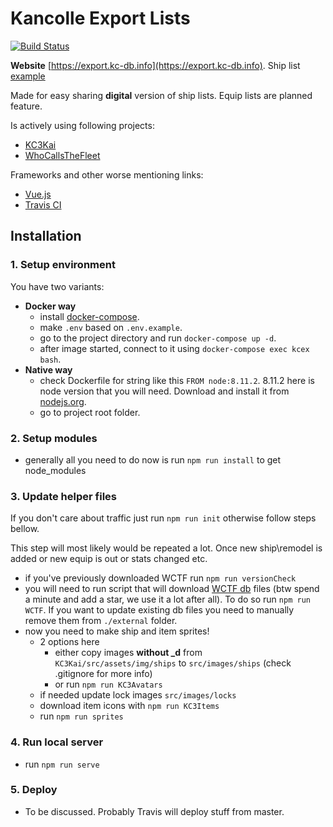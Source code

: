 # Kancolle Export Lists

[![Build Status](https://travis-ci.org/DynamicSTOP/KCExport.svg?branch=master)](https://travis-ci.org/DynamicSTOP/kcexport)

**Website** [https://export.kc-db.info](https://export.kc-db.info). Ship list [example](https://export.kc-db.info/#/ship-list-short/b07429decb38)  

Made for easy sharing **digital** version of ship lists. Equip lists are planned feature.
 
Is actively using following projects:
 - [KC3Kai](https://github.com/KC3Kai/KC3Kai)
 - [WhoCallsTheFleet](https://github.com/TeamFleet/WhoCallsTheFleet)
 
Frameworks and other worse mentioning links:
 - [Vue.js](https://vuejs.org/)
 - [Travis CI](https://travis-ci.org/)

## Installation

### 1. Setup environment  

You have two variants:  

- **Docker way**    
  - install [docker-compose](https://docs.docker.com/compose/).  
  - make `.env` based on `.env.example`. 
  - go to the project directory and run `docker-compose up -d`.
  - after image started, connect to it using `docker-compose exec kcex bash`.
- **Native way** 
  - check Dockerfile for string like this `FROM node:8.11.2`. 
    8.11.2 here is node version that you will need. Download and install it from [nodejs.org](https://nodejs.org/en/).
  - go to project root folder.
   
### 2. Setup modules  

- generally all you need to do now is run `npm run install` to get node_modules

### 3. Update helper files  

If you don't care about traffic just run `npm run init` otherwise follow steps bellow.

This step will most likely would be repeated a lot. Once new ship\remodel is added or new equip is out or stats changed etc.   

- if you've previously downloaded WCTF run `npm run versionCheck`
- you will need to run script that will download [WCTF db](https://github.com/TeamFleet/WhoCallsTheFleet) files (btw spend a minute and add a star, we use it a lot after all).
  To do so run `npm run WCTF`. If you want to update existing db files you need to manually remove them from `./external` folder.
- now you need to make ship and item sprites!  
  -  2 options here
     - either copy images **without _d** from `KC3Kai/src/assets/img/ships` to `src/images/ships` (check .gitignore for more info)
     - or run `npm run KC3Avatars`
  - if needed update lock images `src/images/locks`
  - download item icons with `npm run KC3Items`
  - run `npm run sprites`
  
### 4. Run local server

  - run `npm run serve`
  
### 5. Deploy

 - To be discussed. Probably Travis will deploy stuff from master.

